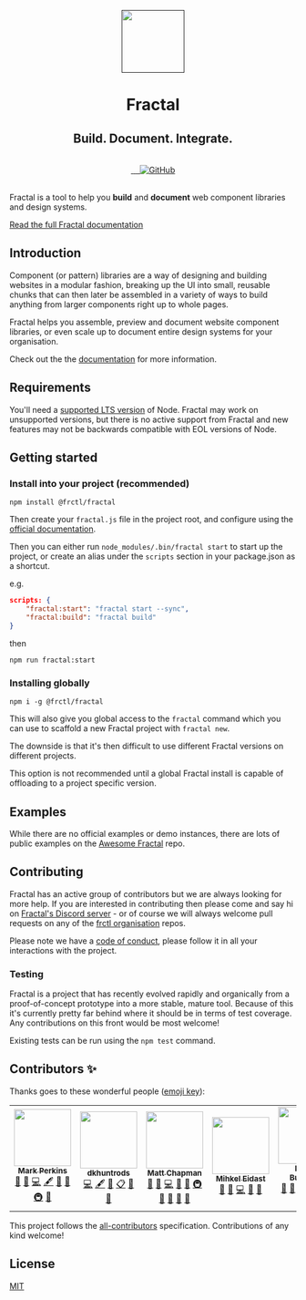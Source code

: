 <!-- markdownlint-disable MD033 MD041 -->
<p align=center>
  <a href="" align=center>
    <img
        src="https://d33wubrfki0l68.cloudfront.net/5d2e88eb1e2b69f3f8b3a3372b6e4b3b4f095130/2159b/hero.png"
        alt=""
        style="width:110px">
  </a>
  <h1 style="text-align: center; border-bottom: none">Fractal</h1>
  <h2 style="text-align: center">Build. Document. Integrate.</h2>
</p>

<br />
<div style="text-align: center">
  <!-- Travis -->
  <a href="https://travis-ci.org/frctl/fractal">
    <img src="https://img.shields.io/travis/frctl/fractal?label=travis%20ci" alt="">
  </a>
  <!-- NPM Version -->
  <a href="https://www.npmjs.com/package/@frctl/fractal" title="Current version">
    <img src="https://img.shields.io/npm/v/@frctl/fractal.svg" alt="">
  </a>
  <!-- Discord -->
  <a href="https://www.npmjs.com/package/@frctl/fractal" title="Chat with us on Discord">
    <img src="https://img.shields.io/badge/discord-join-7289DA" alt="">
  </a>
  <!-- NPM Downloads -->
  <a href="https://www.npmjs.com/package/@frctl/fractal" title="NPM monthly downloads">
    <img src="https://img.shields.io/npm/dm/@frctl/fractal" alt="">
  </a>
  <!-- License -->
  <a href="https://github.com/frctl/fractal/blob/master/LICENSE" title="MIT license">
    <img alt="GitHub" src="https://img.shields.io/github/license/frctl/fractal">
  </a>
</div>

<br />

Fractal is a tool to help you **build** and **document** web component libraries and design systems.

[Read the full Fractal documentation][docs]

## Introduction

Component (or pattern) libraries are a way of designing and building websites in a modular fashion, breaking up the UI into small, reusable chunks that can then later be assembled in a variety of ways to build anything from larger components right up to whole pages.

Fractal helps you assemble, preview and document website component libraries, or even scale up to document entire design systems for your organisation.

Check out the the [documentation][docs] for more information.

## Requirements

You'll need a [supported LTS version](https://github.com/nodejs/Release) of Node. Fractal may work on unsupported versions, but there is no active support from Fractal and new features may not be backwards compatible with EOL versions of Node.

## Getting started

### Install into your project (recommended)

```shell
npm install @frctl/fractal
```

Then create your `fractal.js` file in the project root, and configure using the [official documentation][docs].

Then you can either run `node_modules/.bin/fractal start` to start up the project, or create an alias under the `scripts` section in your package.json as a shortcut.

e.g.

```json
scripts: {
    "fractal:start": "fractal start --sync",
    "fractal:build": "fractal build"
}
```

then

```shell
npm run fractal:start
```

### Installing globally

```shell
npm i -g @frctl/fractal
```

This will also give you global access to the `fractal` command which you can use to scaffold a new Fractal project with `fractal new`.

The downside is that it's then difficult to use different Fractal versions on different projects.

This option is not recommended until a global Fractal install is capable of offloading to a project specific version.

## Examples

While there are no official examples or demo instances, there are lots of public examples on the [Awesome Fractal](https://github.com/frctl/awesome-fractal) repo.

## Contributing

Fractal has an active group of contributors but we are always looking for more help. If you are interested in contributing then please come and say hi on [Fractal's Discord server](https://discord.gg/vuRz4Yx) - or of course we will always welcome pull requests on any of the [frctl organisation](https://github.com/frctl) repos.

Please note we have a [code of conduct](.github/CODE_OF_CONDUCT.md), please follow it in all your interactions with the project.

### Testing

Fractal is a project that has recently evolved rapidly and organically from a proof-of-concept prototype into a more stable, mature tool. Because of this it's currently pretty far behind where it should be in terms of test coverage. Any contributions on this front would be most welcome!

Existing tests can be run using the `npm test` command.

## Contributors ✨

Thanks goes to these wonderful people ([emoji key](https://allcontributors.org/docs/en/emoji-key)):

<!-- ALL-CONTRIBUTORS-LIST:START - Do not remove or modify this section -->
<!-- prettier-ignore-start -->
<!-- markdownlint-disable -->
<table>
  <tr>
    <td align="center"><a href="http://allmarkedup.com"><img src="https://avatars1.githubusercontent.com/u/126726?v=4" width="100px;" alt=""/><br /><sub><b>Mark Perkins</b></sub></a><br /><a href="#question-allmarkedup" title="Answering Questions">💬</a> <a href="https://github.com/frctl/fractal/issues?q=author%3Aallmarkedup" title="Bug reports">🐛</a> <a href="https://github.com/frctl/fractal/commits?author=allmarkedup" title="Code">💻</a> <a href="#content-allmarkedup" title="Content">🖋</a> <a href="#design-allmarkedup" title="Design">🎨</a> <a href="https://github.com/frctl/fractal/commits?author=allmarkedup" title="Documentation">📖</a> <a href="#infra-allmarkedup" title="Infrastructure (Hosting, Build-Tools, etc)">🚇</a> <a href="https://github.com/frctl/fractal/pulls?q=is%3Apr+reviewed-by%3Aallmarkedup" title="Reviewed Pull Requests">👀</a></td>
    <td align="center"><a href="https://github.com/dkhuntrods"><img src="https://avatars0.githubusercontent.com/u/852397?v=4" width="100px;" alt=""/><br /><sub><b>dkhuntrods</b></sub></a><br /><a href="https://github.com/frctl/fractal/commits?author=dkhuntrods" title="Code">💻</a> <a href="#content-dkhuntrods" title="Content">🖋</a> <a href="https://github.com/frctl/fractal/commits?author=dkhuntrods" title="Documentation">📖</a> <a href="#eventOrganizing-dkhuntrods" title="Event Organizing">📋</a> <a href="#ideas-dkhuntrods" title="Ideas, Planning, & Feedback">🤔</a> <a href="#projectManagement-dkhuntrods" title="Project Management">📆</a></td>
    <td align="center"><a href="https://github.com/Chapabu"><img src="https://avatars0.githubusercontent.com/u/1395471?v=4" width="100px;" alt=""/><br /><sub><b>Matt Chapman</b></sub></a><br /><a href="#question-Chapabu" title="Answering Questions">💬</a> <a href="https://github.com/frctl/fractal/issues?q=author%3AChapabu" title="Bug reports">🐛</a> <a href="https://github.com/frctl/fractal/commits?author=Chapabu" title="Code">💻</a> <a href="https://github.com/frctl/fractal/commits?author=Chapabu" title="Documentation">📖</a> <a href="#ideas-Chapabu" title="Ideas, Planning, & Feedback">🤔</a> <a href="#infra-Chapabu" title="Infrastructure (Hosting, Build-Tools, etc)">🚇</a> <a href="#maintenance-Chapabu" title="Maintenance">🚧</a> <a href="#projectManagement-Chapabu" title="Project Management">📆</a> <a href="https://github.com/frctl/fractal/pulls?q=is%3Apr+reviewed-by%3AChapabu" title="Reviewed Pull Requests">👀</a> <a href="#tool-Chapabu" title="Tools">🔧</a></td>
    <td align="center"><a href="http://eida.st"><img src="https://avatars1.githubusercontent.com/u/1892091?v=4" width="100px;" alt=""/><br /><sub><b>Mihkel Eidast</b></sub></a><br /><a href="#question-risker" title="Answering Questions">💬</a> <a href="https://github.com/frctl/fractal/issues?q=author%3Arisker" title="Bug reports">🐛</a> <a href="https://github.com/frctl/fractal/commits?author=risker" title="Code">💻</a> <a href="#maintenance-risker" title="Maintenance">🚧</a> <a href="https://github.com/frctl/fractal/pulls?q=is%3Apr+reviewed-by%3Arisker" title="Reviewed Pull Requests">👀</a></td>
    <td align="center"><a href="http://www.benoitburgener.ch"><img src="https://avatars1.githubusercontent.com/u/793344?v=4" width="100px;" alt=""/><br /><sub><b>Benoît Burgener</b></sub></a><br /><a href="#question-LeBenLeBen" title="Answering Questions">💬</a> <a href="https://github.com/frctl/fractal/issues?q=author%3ALeBenLeBen" title="Bug reports">🐛</a> <a href="https://github.com/frctl/fractal/commits?author=LeBenLeBen" title="Code">💻</a> <a href="https://github.com/frctl/fractal/commits?author=LeBenLeBen" title="Documentation">📖</a> <a href="#ideas-LeBenLeBen" title="Ideas, Planning, & Feedback">🤔</a> <a href="#maintenance-LeBenLeBen" title="Maintenance">🚧</a> <a href="https://github.com/frctl/fractal/pulls?q=is%3Apr+reviewed-by%3ALeBenLeBen" title="Reviewed Pull Requests">👀</a></td>
    <td align="center"><a href="https://github.com/levito"><img src="https://avatars0.githubusercontent.com/u/70500?v=4" width="100px;" alt=""/><br /><sub><b>Veit Lehmann</b></sub></a><br /><a href="https://github.com/frctl/fractal/commits?author=levito" title="Code">💻</a></td>
    <td align="center"><a href="https://github.com/Schleuse"><img src="https://avatars1.githubusercontent.com/u/2717384?v=4" width="100px;" alt=""/><br /><sub><b>René Schleusner</b></sub></a><br /><a href="https://github.com/frctl/fractal/commits?author=Schleuse" title="Code">💻</a></td>
  </tr>
</table>

<!-- markdownlint-enable -->
<!-- prettier-ignore-end -->
<!-- ALL-CONTRIBUTORS-LIST:END -->

This project follows the [all-contributors](https://github.com/all-contributors/all-contributors) specification. Contributions of any kind welcome!

## License

[MIT](https://github.com/frctl/fractal/blob/master/LICENSE)

[docs]: https://fractal.build
